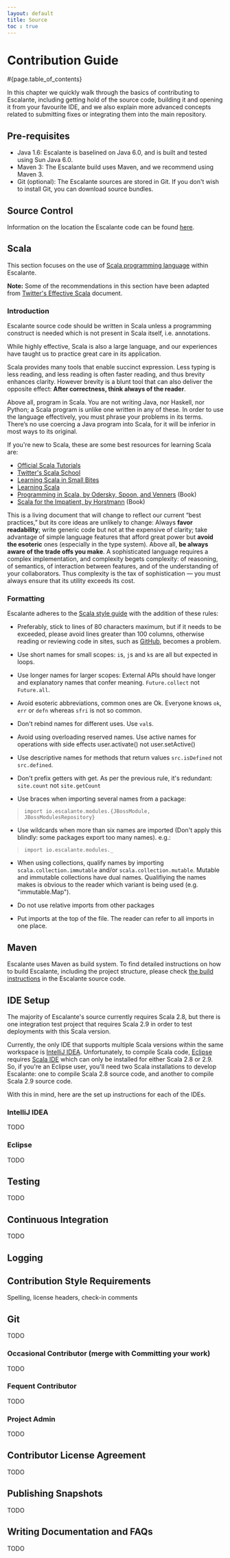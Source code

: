 ```yaml
---
layout: default
title: Source
toc : true
---
```


<div class="page-header">
<h1>Contribution Guide</h1>
</div>

#{page.table_of_contents}

In this chapter we quickly walk through the basics of contributing to
Escalante, including getting hold of the source code, building it and
opening it from your favourite IDE, and we also explain more advanced
concepts related to submitting fixes or integrating them into the
main repository.

## Pre-requisites
* Java 1.6: Escalante is baselined on Java 6.0, and is built and tested using
Sun Java 6.0.
* Maven 3: The Escalante build uses Maven, and we recommend using Maven 3.
* Git (optional):	The Escalante sources are stored in Git. If you don't wish
to install Git, you can download source bundles.

## Source Control

Information on the location the Escalante code can be found
[here](/development/source).

## Scala

This section focuses on the use of
[Scala programming language](http://www.scala-lang.org/) within Escalante.

**Note:** Some of the recommendations in this section have been adapted from
[Twitter's Effective Scala](http://twitter.github.com/effectivescala) document.

### Introduction

Escalante source code should be written in Scala unless a programming
construct is needed which is not present in Scala itself, i.e. annotations.

While highly effective, Scala is also a large language, and our experiences
have taught us to practice great care in its application.

Scala provides many tools that enable succinct expression. Less typing is
less reading, and less reading is often faster reading, and thus brevity
enhances clarity. However brevity is a blunt tool that can also deliver
the opposite effect: **After correctness, think always of the reader**.

Above all, program in Scala. You are not writing Java, nor Haskell,
nor Python; a Scala program is unlike one written in any of these. In order
to use the language effectively, you must phrase your problems in its terms.
There’s no use coercing a Java program into Scala, for it will be inferior in
most ways to its original.

If you're new to Scala, these are some best resources for learning Scala are:

* [Official Scala Tutorials](http://docs.scala-lang.org/tutorials/)
* [Twitter's Scala School](http://twitter.github.com/scala_school/)
* [Learning Scala in Small Bites](http://matt.might.net/articles/learning-scala-in-small-bites/)
* [Learning Scala](http://www.scala-lang.org/node/1305)
* [Programming in Scala, by Odersky, Spoon, and Venners](http://www.artima.com/shop/programming_in_scala_2ed) (Book)
* [Scala for the Impatient, by Horstmann](http://horstmann.com/scala/) (Book)

This is a living document that will change to reflect our current
“best practices,” but its core ideas are unlikely to change:
Always **favor readability**; write generic code but not at the expensive of
clarity; take advantage of simple language features that afford great power
but **avoid the esoteric** ones (especially in the type system).
Above all, **be always aware of the trade offs you make**. A sophisticated
language requires a complex implementation, and complexity begets complexity:
of reasoning, of semantics, of interaction between features, and of the
understanding of your collaborators. Thus complexity is the tax of
sophistication — you must always ensure that its utility exceeds its cost.

### Formatting

Escalante adheres to the
[Scala style guide](http://docs.scala-lang.org/style/overview.html) with the
addition of these rules:

* Preferably, stick to lines of 80 characters maximum, but if it needs to be
exceeded, please avoid lines greater than 100 columns, otherwise reading or
reviewing code in sites, such as [GitHub](http://github.com), becomes a
problem.

* Use short names for small scopes: `i`s, `j`s and `k`s are all but expected
in loops.

* Use longer names for larger scopes: External APIs should have longer and
explanatory names that confer meaning. `Future.collect` not `Future.all`.

* Avoid esoteric abbreviations, common ones are Ok. Everyone knows `ok`,
`err` or `defn` whereas `sfri` is not so common.

* Don't rebind names for different uses. Use `val`s.

* Avoid using overloading reserved names. Use active names for operations
with side effects user.activate() not user.setActive()

* Use descriptive names for methods that return values `src.isDefined` not
`src.defined`.

* Don't prefix getters with get. As per the previous rule, it's redundant:
`site.count` not `site.getCount`

* Use braces when importing several names from a package:
> `import io.escalante.modules.{JBossModule, JBossModulesRepository}`

* Use wildcards when more than six names are imported (Don't apply this
blindly: some packages export too many names). e.g.:
> `import io.escalante.modules._`

* When using collections, qualify names by importing
`scala.collection.immutable` and/or `scala.collection.mutable`. Mutable and
immutable collections have dual names. Qualifiying the names makes is obvious
to the reader which variant is being used (e.g. "immutable.Map").

* Do not use relative imports from other packages

* Put imports at the top of the file. The reader can refer to all imports
in one place.

## Maven

Escalante uses Maven as build system. To find detailed instructions on how to
build Escalante, including the project structure, please check
[the build instructions](https://github.com/escalante/escalante/blob/master/README.md)
in the Escalante source code.

## IDE Setup

The majority of Escalante's source currently requires Scala 2.8, but there is
one integration test project that requires Scala 2.9 in order to test
deployments with this Scala version.

Currently, the only IDE that supports multiple Scala versions within the same
workspace is [IntelliJ IDEA](http://www.jetbrains.com/idea/). Unfortunately,
to compile Scala code, [Eclipse](http://www.eclipse.org/)
requires [Scala IDE](http://scala-ide.org/) which can only be installed for
either Scala 2.8 or 2.9. So, if you're an Eclipse user, you'll need two
Scala installations to develop Escalante: one to compile Scala 2.8 source
code, and another to compile Scala 2.9 source code.

With this in mind, here are the set up instructions for each of the IDEs.

### IntelliJ IDEA

TODO

### Eclipse

TODO

## Testing

TODO

## Continuous Integration

TODO

## Logging

## Contribution Style Requirements

Spelling, license headers, check-in comments

## Git

TODO

### Occasional Contributor (merge with Committing your work)

TODO

### Fequent Contributor

TODO

### Project Admin

TODO

## Contributor License Agreement

TODO

## Publishing Snapshots

TODO

## Writing Documentation and FAQs

TODO
